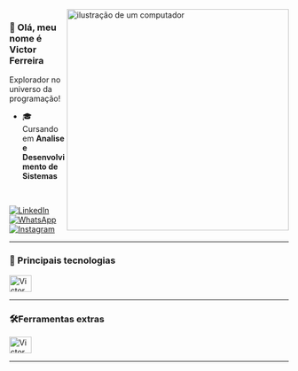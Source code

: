 <img src="https://github.com/VictorFSQ/VictorFSQ/assets/168148320/a0397666-1af5-43b4-87a4-a1c24d9d40ec)" alt="ilustração de um computador" min-width="400px" max-width="400px" width="400px" align="right">

### 👋 Olá, meu nome é Victor Ferreira
<p>Explorador no universo da programação!</p>

- 🎓 Cursando em **Analise e Desenvolvimento de Sistemas**

<br>
<p align="left">
  <a href="https://www.linkedin.com/in/victor-ferreira-de-siqueira-14719a1b3/" title="LinkedIn">
  <img src="https://img.shields.io/badge/-Linkedin-0e76a8?style=flat-square&logo=Linkedin&logoColor=white&link=/" alt="LinkedIn"/></a>

  <a href="mailto:victorferreirasiqueira@gmail.com" title="Gmail">
  <img src="https://img.shields.io/badge/-gmail-f00?style=flat-square&labelColor=f00&logo=gmail&logoColor=white&link=" alt="WhatsApp"/></a>
    <a href="https://www.instagram.com/victorferreiradesiqueira//" title="Instagram">
    <img src="https://img.shields.io/badge/-Instagram-DF0174?style=flat-square&labelColor=DF0174&logo=instagram&logoColor=white&link=" alt="Instagram"/>
  </a>
</p>

<hr>


### 🚀 Principais tecnologias
  
<div style="display: inline_block">
  <img align="center" alt="Victor Ferreira" height="30" width="40" src="https://cdn.jsdelivr.net/gh/devicons/devicon/icons/python/python-original.svg">
</div>
<hr>

### 🛠️Ferramentas extras

<div>
  <img align="center" alt="Victor Ferreira" height="30" width="40" src="https://cdn.jsdelivr.net/gh/devicons/devicon/icons/vscode/vscode-original.svg">
  
</div>
<hr>
